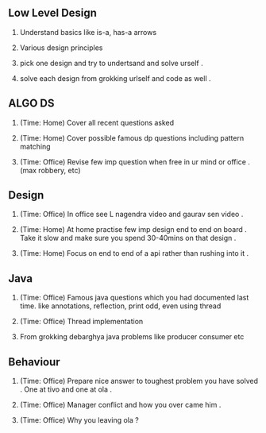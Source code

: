 ## Low Level Design
1) Understand basics like is-a, has-a arrows 

2) Various design principles 

3) pick one design and try to undertsand and solve urself . 

4) solve each design from grokking urlself and code as well . 

## ALGO DS
1) (Time: Home) Cover all recent questions asked 

2) (Time: Home) Cover possible famous dp questions including pattern matching

3) (Time: Office) Revise few imp question when free in ur mind or office . (max robbery, etc)

## Design
1) (Time: Office) In office see L nagendra video and gaurav sen video .

2) (Time: Home) At home practise few imp design end to end on board . Take it slow and make sure you spend 30-40mins on that design .

3) (Time: Home) Focus on end to end of a api rather than rushing into it .

## Java 
1) (Time: Office) Famous java questions which you had documented last time. like annotations, reflection, print odd, even using thread

2) (Time: Office) Thread implementation 

3) From grokking debarghya java problems like producer consumer etc 

## Behaviour
1) (Time: Office) Prepare nice answer to toughest problem you have solved . One at tivo and one at ola . 

2) (Time: Office) Manager conflict and how you over came him .

3) (Time: Office) Why you leaving ola ?

